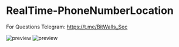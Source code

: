 # RealTime-PhoneNumberLocation
For Questions Telegram: https://t.me/BitWalls_Sec

![preview](https://github.com/BitWalls-Sec/RealTime-PhoneNumberLocation/blob/main/Number-Location.png)
![preview](https://github.com/BitWalls-Sec/RealTime-PhoneNumberLocation/blob/main/Number-Location%202.png)
